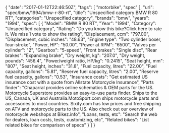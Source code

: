 {
    "date": "2017-01-12T22:46:50Z",
    "tags": [
        "motorbike",
        "spec"
    ],
    "url": "spec\/bmw\/1994\/bmw-r-80-rt",
    "title": "Unspecified category BMW R 80 RT",
    "categories": "Unspecified category",
    "brands": "bmw",
    "years": "1994",
    "spec": [
        {
            "Model": "BMW R 80 RT",
            "Year": "1994",
            "Category": "Unspecified category",
            "Rating": "Do you know this bike?Click here to rate it. We miss 1 vote to show the rating",
            "Displacement, ccm": "797.00",
            "Displacement, cubic inches": "48.63",
            "Engine type": "Two cylinder boxer, four-stroke",
            "Power, HP": "50.00",
            "Power at RPM": "6500",
            "Valves per cylinder": "2",
            "Gearbox": "5-speed",
            "Front brakes": "Single disc",
            "Rear brakes": "Expanding brake",
            "Dry weight, kg": "207.0",
            "Dry weight, pounds": "456.4",
            "Power\/weight ratio, HP\/kg": "0.2415",
            "Seat height, mm": "807",
            "Seat height, inches": "31.8",
            "Fuel capacity, litres": "22.00",
            "Fuel capacity, gallons": "5.81",
            "Reserve fuel capacity, litres": "2.00",
            "Reserve fuel capacity, gallons": "0.53",
            "Insurance costs": "Get estimated US insurance cost with a quote from Allstate Motorcycle Insurance",
            "Parts finder": "Chaparral provides online schematics & OEM parts for the US.   Motorcycle Superstore provides an easy-to-use parts finder. Ships to the US, Canada, UK and Australia.MotoSport.com ships motorcycle parts and accessories to most countries.    Sixity.com has low prices and free shipping on ATV and motorcycle parts to the US. Also check out our overview of motorcycle webshops at Bikez.info",
            "Loans, tests, etc": "Search the web for dealers, loan costs, tests, customizing, etc",
            "Related bikes": "List related bikes for comparison of specs"
        }
    ]
}